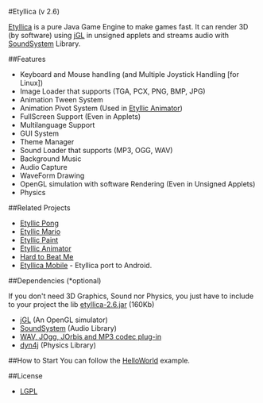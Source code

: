 #Etyllica (v 2.6)


[Etyllica](http://yuripourre.github.com/etyllica) is a pure Java Game Engine to make games fast. It can render 3D (by software) using [jGL](http://www.cmlab.csie.ntu.edu.tw/~robin/jGL/) in unsigned applets and streams audio with [SoundSystem](http://www.paulscode.com/forum/index.php?topic=4.0) Library.

##Features

- Keyboard and Mouse handling (and Multiple Joystick Handling [for Linux])
- Image Loader that supports (TGA, PCX, PNG, BMP, JPG)
- Animation Tween System
- Animation Pivot System (Used in [Etyllic Animator](http://yuripourre.github.com/etyllic-animator/))
- FullScreen Support (Even in Applets)
- Multilanguage Support
- GUI System
- Theme Manager
- Sound Loader that supports (MP3, OGG, WAV)
- Background Music
- Audio Capture 
- WaveForm Drawing
- OpenGL simulation with software Rendering (Even in Unsigned Applets)
- Physics



##Related Projects

- [Etyllic Pong](http://yuripourre.github.com/etyllic-pong)
- [Etyllic Mario](http://yuripourre.github.com/etyllic-mario)
- [Etyllic Paint](http://yuripourre.github.com/etyllic-paint)
- [Etyllic Animator](http://yuripourre.github.com/etyllic-animator)
- [Hard to Beat Me](http://yuripourre.github.com/hardtobeatme)
- [Etyllica Mobile](http://yuripourre.github.com/etyllica-mobile) - Etyllica port to Android.

##Dependencies (*optional)

If you don't need 3D Graphics, Sound nor Physics, you just have to include to your project the lib 
[etyllica-2.6.jar](https://github.com/yuripourre/etyllica/blob/master/Etyllica/libs/etyllica-2.6.jar) (160Kb)

- [jGL](http://www.cmlab.csie.ntu.edu.tw/~robin/jGL/) (An OpenGL simulator)
- [SoundSystem](http://www.paulscode.com/forum/index.php?topic=4.0) (Audio Library)
- [WAV, JOgg, JOrbis and MP3 codec plug-in](http://www.paulscode.com/forum/index.php?topic=496.0)
- [dyn4j](http://code.google.com/p/dyn4j/) (Physics Library)

##How to Start
You can follow the [HelloWorld](https://github.com/yuripourre/etyllica/wiki/Hello-World) example.

##License
- [LGPL](http://www.gnu.org/copyleft/lesser.html)
